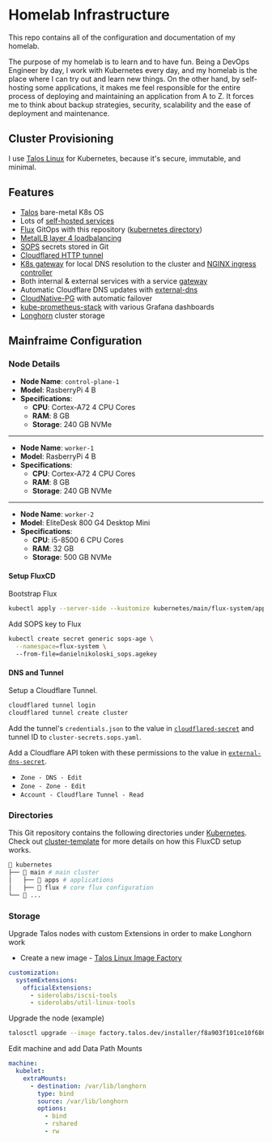 # Homelab Infrastructure

This repo contains all of the configuration and documentation of my homelab.


The purpose of my homelab is to learn and to have fun. Being a DevOps Engineer by day, I work with Kubernetes every day, and my homelab is the place where I can try out and learn new things. On the other hand, by self-hosting some applications, it makes me feel responsible for the entire process of deploying and maintaining an application from A to Z. It forces me to think about backup strategies, security, scalability and the ease of deployment and maintenance.

## Cluster Provisioning

I use [Talos Linux](https://www.talos.dev/) for Kubernetes, because it's secure, immutable, and minimal.


## Features

- [Talos](https://www.talos.dev) bare-metal K8s OS
- Lots of [self-hosted services](./kubernetes/main/apps)
- [Flux](https://toolkit.fluxcd.io/) GitOps with this repository ([kubernetes directory](./kubernetes))
- [MetalLB layer 4 loadbalancing](https://metallb.io/concepts/layer2/) 
- [SOPS](https://github.com/mozilla/sops) secrets stored in Git
- [Cloudflared HTTP tunnel](https://github.com/cloudflare/cloudflared)
- [K8s gateway](https://github.com/ori-edge/k8s_gateway) for local DNS resolution to the cluster and [NGINX ingress controller](https://kubernetes.github.io/ingress-nginx/)
- Both internal & external services with a service [gateway](https://github.com/ori-edge/k8s_gateway/)
- Automatic Cloudflare DNS updates with [external-dns](./kubernetes/main/apps/network/external-dns/app/helmrelease.yaml)
- [CloudNative-PG](https://cloudnative-pg.io/) with automatic failover
- [kube-prometheus-stack](https://github.com/prometheus-community/helm-charts/tree/main/charts/kube-prometheus-stack) with various Grafana dashboards
- [Longhorn](https://longhorn.io/) cluster storage

## Mainfraime Configuration

### Node Details

- **Node Name**: `control-plane-1`
- **Model**:  RasberryPi 4 B
- **Specifications**:
  - **CPU**: Cortex-A72 4 CPU Cores
  - **RAM**: 8 GB
  - **Storage**: 240 GB NVMe

---

- **Node Name**: `worker-1`
- **Model**:  RasberryPi 4 B
- **Specifications**:
  - **CPU**: Cortex-A72 4 CPU Cores
  - **RAM**: 8 GB
  - **Storage**: 240 GB NVMe

----

- **Node Name**: `worker-2`
- **Model**:  EliteDesk 800 G4 Desktop Mini
- **Specifications**:
  - **CPU**: i5-8500 6 CPU Cores
  - **RAM**: 32 GB
  - **Storage**: 500 GB NVMe

#### Setup FluxCD

Bootstrap Flux

```sh
kubectl apply --server-side --kustomize kubernetes/main/flux-system/app.yaml
```

Add SOPS key to Flux
```sh
kubectl create secret generic sops-age \
  --namespace=flux-system \ 
  --from-file=danielnikoloski_sops.agekey
```

#### DNS and Tunnel

Setup a Cloudflare Tunnel.

```sh
cloudflared tunnel login
cloudflared tunnel create cluster
```

Add the tunnel's `credentials.json` to the value in [`cloudflared-secret`](kubernetes/apps/network/cloudflared/app/secret.sops.yaml) and tunnel ID to `cluster-secrets.sops.yaml`.

Add a Cloudflare API token with these permissions to the value in [`external-dns-secret`](kubernetes/apps/network/external-dns/app/secret.sops.yaml).

- `Zone - DNS - Edit`
- `Zone - Zone - Edit`
- `Account - Cloudflare Tunnel - Read`

### Directories

This Git repository contains the following directories under [Kubernetes](./kubernetes/). Check out [cluster-template](https://github.com/onedr0p/flux-cluster-template) for more details on how this FluxCD setup works.

```sh
📁 kubernetes
├── 📁 main # main cluster
│   ├── 📁 apps # applications
│   ├── 📁 flux # core flux configuration
└── 📁 ...
```

### Storage

Upgrade Talos nodes with custom Extensions in order to make Longhorn work

- Create a new image -
[Talos Linux Image Factory](https://factory.talos.de)
```yaml
customization:
  systemExtensions:
    officialExtensions:
      - siderolabs/iscsi-tools
      - siderolabs/util-linux-tools
```

Upgrade the node (example)
```sh
talosctl upgrade --image factory.talos.dev/installer/f8a903f101ce10f686476024898734bb6b36353cc4d41f348514db9004ec0a9d:v1.9.4 -n 10.0.10.20
```

Edit machine and add Data Path Mounts

```yaml
machine:
  kubelet:
    extraMounts:
      - destination: /var/lib/longhorn
        type: bind
        source: /var/lib/longhorn
        options:
          - bind
          - rshared
          - rw
```

